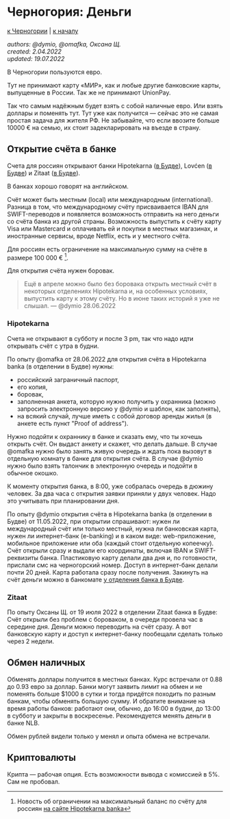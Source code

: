 Черногория: Деньги
==================

[к Черногории](./README.md) | [к началу](/README.md)

_authors: @dymio, @omafka, Оксана Щ.
<br/>created: 2.04.2022
<br/>updated: 19.07.2022_

В Черногории пользуются евро.

Тут не принимают карту «МИР», как и любые другие банковские карты, выпущенные в России. Так же не принимают UnionPay.

Так что самым надёжным будет взять с собой наличные евро. Или взять доллары и поменять тут. Тут уже как получится — сейчас это не самая простая задача для жителя РФ. Не забывайте, что если ввозите больше 10000 € на семью, их стоит задекларировать на въезде в страну.


Открытие счёта в банке
----------------------

Счета для россиян открывают банки Hipotekarna ([в Будве](https://goo.gl/maps/urcPqLUMrKktqjKm9)), Lovćen ([в Будве](https://goo.gl/maps/13AyXCKi5vkvyg1AA)) и Zitaat ([в Будве](https://goo.gl/maps/9vc4kWEBXSQsYYh87)).

В банках хорошо говорят на английском.

Счёт может быть местным (local) или международным (international). Разница в том, что международному счёту присваивается IBAN для SWIFT-переводов и появляется возможность отправить на него деньги со счёта банка из другой страны. Возможность выпустить к счёту карту Visa или Mastercard и оплачивать ей и покупки в местных магазинах, и иностранные сервисы, вроде Netflix, есть и у местного счёта.

Для россиян есть ограничение на максимальную сумму на счёте в размере 100 000 € [^1].

Для открытия счёта нужен боровак.

> Ещё в апреле можно было без боровака открыть местный счёт в некоторых отделениях Hipotekarna и, на особенных условиях, выпустить карту к этому счёту. Но в июне таких историй я уже не слышал. — @dymio 28.06.2022

### Hipotekarna

Счета не открывают в субботу и после 3 pm, так что надо идти открывать счёт с утра в будни.

По опыту @omafka от 28.06.2022 для открытия счёта в Hipotekarna banka (в отделении в Будве) нужны:

- российский заграничный паспорт,
- его копия,
- боровак,
- заполненная анкета, которую нужно получить у охранника (можно запросить электронную версию у @dymio и шаблон, как заполнять),
- на всякий случай, лучше иметь с собой договор аренды жилья (в анкете есть пункт "Proof of address").

Нужно подойти к охраннику в банке и сказать ему, что ты хочешь открыть счёт. Он выдаст анкету и скажет, что делать дальше. В случае @omafka нужно было занять живую очередь и ждать пока вызовут в отдельную комнату в банке для открытия счёта. В случае @dymio нужно было взять талончик в электронную очередь и подойти в обычное окошко.

К моменту открытия банка, в 8:00, уже собралась очередь в дюжину человек. За два часа с открытия заявки приняли у двух человек. Надо это учитывать при планировании дня.

По опыту @dymio открытия счёта в Hipotekarna banka (в отделении в Будве) от 11.05.2022, при открытии спрашивают: нужен ли международный счёт или только местный, нужна ли банковская карта, нужен ли интернет-банк (e-banking) и в каком виде: web-приложение, мобильное приложение или оба (каждый стоит отдельную копеечку). Счёт открыли сразу и выдали его координаты, включая IBAN и SWIFT-реквизиты банка. Пластиковую карту делали два дня и, по готовности, прислали смс на черногорский номер. Доступ в интернет-банк делали почти 20 дней. Карта работала сразу после получения. Закинуть на счёт деньги можно в банкомате [у отделения банка в Будве](https://goo.gl/maps/urcPqLUMrKktqjKm9).

### Zitaat

По опыту Оксаны Щ. от 19 июля 2022 в отделении Zitaat банка в Будве:
Счёт открыли без проблем с бороваком, в очереди провела час в середине дня. Деньги можно переводить на счёт сразу. А вот банковскую карту и доступ к интернет-банку пообещали сделать только через 2 недели.

Обмен наличных
--------------

Обменять доллары получится в местных банках. Курс встречали от 0.88 до 0.93 евро за доллар. Банки могут заявить лимит на обмен и не поменять больше $1000 в сутки и тогда придётся походить по разным банкам, чтобы обменять большую сумму. И обратите внимание на время работы банков: работают они, обычно, до 16:00 в будни, до 13:00 в субботу и закрыты в воскресенье. Рекомендуется менять деньги в банке NLB.

Обмен рублей видели только у менял и опыта обмена не встречали.


Криптовалюты
------------

Крипта — рабочая опция. Есть возможности вывода с комиссией в 5%. Сам не пробовал.


[^1]: Новость об ограничении на максимальный баланс по счёту для россиян [на сайте Hipotekarna banka](https://www.hipotekarnabanka.com/en/news/important-notice-for-citizens-of-the-russian-federation-457)
